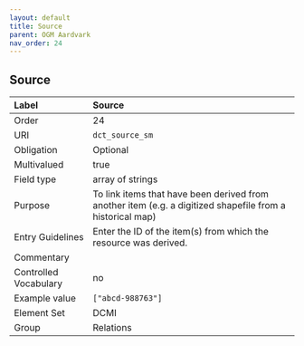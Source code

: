 ```yaml
---
layout: default
title: Source
parent: OGM Aardvark
nav_order: 24
---
```


## Source

| Label                 | Source |
|:----------------------|:-------|
| Order                 | 24 |
| URI                   | `dct_source_sm` |
| Obligation            | Optional |
| Multivalued           | true |
| Field type            | array of strings |
| Purpose               | To link items that have been derived from another item (e.g. a digitized shapefile from a historical map) |
| Entry Guidelines      | Enter the ID of the item(s) from which the resource was derived. |
| Commentary            | |
| Controlled Vocabulary | no |
| Example value         | `["abcd-988763"]` |
| Element Set           | DCMI |
| Group                 | Relations |
